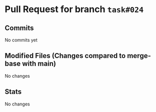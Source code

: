 # Pull Request for branch `task#024`

## Commits
No commits yet

## Modified Files (Changes compared to merge-base with main)
No changes

## Stats
No changes
